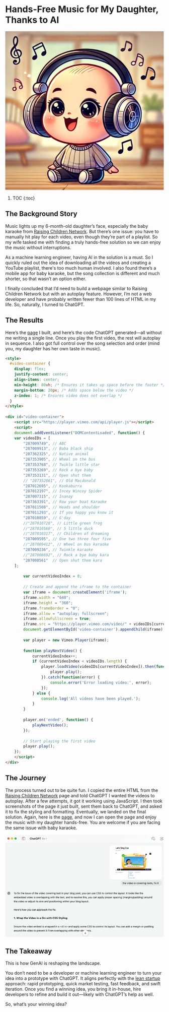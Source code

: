 # Hands-Free Music for My Daughter, Thanks to AI

![](/images/baby-music.png)


1. TOC
{:toc}

## The Background Story

Music lights up my 6-month-old daughter’s face, especially the baby karaoke from [Raising Children Network](https://raisingchildren.net.au/guides/baby-karaoke). But there’s one issue: you have to manually hit play for each video, even though they’re part of a playlist. So my wife tasked me with finding a truly hands-free solution so we can enjoy the music without interruptions.

As a machine learning engineer, having AI in the solution is a must. So I quickly ruled out the idea of downloading all the videos and creating a YouTube playlist, there's too much human involved. I also found there’s a mobile app for baby karaoke, but the song collection is different and much shorter, so that wasn’t an option either.

I finally concluded that I’d need to build a webpage similar to Raising Children Network but with an autoplay feature. However, I’m not a web developer and have probably written fewer than 100 lines of HTML in my life. So, naturally, I turned to ChatGPT. 

## The Results

Here’s the [page](https://guoest.github.io/2024/09/04/sing-zoe.html) I built, and here’s the code ChatGPT generated—all without me writing a single line. Once you play the first video, the rest will autoplay in sequence. I also got full control over the song selection and order (mind you, my daughter has her own taste in music).

```html
<style>
  #video-container {
    display: flex;
    justify-content: center;
    align-items: center;
    min-height: 80vh; /* Ensures it takes up space before the footer */
    margin-bottom: 20px; /* Adds space below the video */
    z-index: 1; /* Ensures video does not overlap */
  }
</style>

<div id="video-container">
    <script src="https://player.vimeo.com/api/player.js"></script>
    <script>
    document.addEventListener("DOMContentLoaded", function() {
    var videoIDs = [
        "287009749", // ABC
        "287009913", // Baba black ship
        "287362325", // Native animal
        "287353905", // Wheel on the bus
        "287353768", // Twikle little star
        "287353269", // Rock a bye baby
        "287353131", // Open shut them
        // "287352861", // Old Macdonald
        "287012695", // Kookaburra
        "287012197", // Incey Wincey Spider
        "287007315", // Inanay
        "287363391", // Row your boat Karaoke
        "287011508", // Heads and shoulder
        "287011293", // If you happy you know it
        "287010859", // G'day
        //"287010728", // Little green frog
        //"287010560", // 5 little duck
        //"287010317", // Children of dreaming
        "287009595", // One two three four five
        //"287009412", // Wheel on bus karaoke
        "287009236", // Twinkle karaoke
        //"287008692", // Rock a bye baby kara
        "287008561"  // Open shut them kara
    ];

        var currentVideoIndex = 0;

        // Create and append the iframe to the container
        var iframe = document.createElement('iframe');
        iframe.width = "640";
        iframe.height = "360";
        iframe.frameBorder = "0";
        iframe.allow = "autoplay; fullscreen";
        iframe.allowFullscreen = true;
        iframe.src = "https://player.vimeo.com/video/" + videoIDs[currentVideoIndex];
        document.getElementById('video-container').appendChild(iframe);

        var player = new Vimeo.Player(iframe);

        function playNextVideo() {
            currentVideoIndex++;
            if (currentVideoIndex < videoIDs.length) {
                player.loadVideo(videoIDs[currentVideoIndex]).then(function() {
                    player.play();
                }).catch(function(error) {
                    console.error('Error loading video:', error);
                });
            } else {
                console.log('All videos have been played.');
            }
        }

        player.on('ended', function() {
            playNextVideo();
        });

        // Start playing the first video
        player.play();
    });
    </script>
</div>
```
## The Journey

The process turned out to be quite fun. I copied the entire HTML from the [Raising Children Network](https://raisingchildren.net.au/guides/baby-karaoke) page and told ChatGPT I wanted the videos to autoplay. After a few attempts, it got it working using JavaScript. I then took screenshots of the page it just built, sent them back to ChatGPT, and asked it to fix the styling and formatting. Eventually, we landed on the final solution. Again, here is the [page](https://guoest.github.io/2024/09/04/sing-zoe.html), and now I can open the page and enjoy the music with my daughter hands-free. You are welcome if you are facing the same issue with baby karaoke.

![](/images/chatgpt.png "The screenshot-driven development")


## The Takeaway

This is how GenAI is reshaping the landscape. 

You don’t need to be a developer or machine learning engineer to turn your idea into a prototype with ChatGPT. It aligns perfectly with the [lean startup](https://theleanstartup.com/) approach: rapid prototyping, quick market testing, fast feedback, and swift iteration. Once you find a winning idea, you bring it in-house, hire developers to refine and build it out—likely with ChatGPT’s help as well. 

So, what’s your winning idea?
